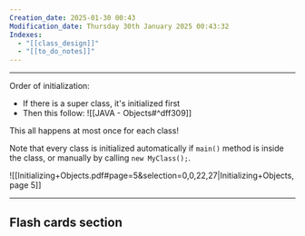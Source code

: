 ```yaml
---
Creation_date: 2025-01-30 00:43
Modification_date: Thursday 30th January 2025 00:43:32
Indexes:
  - "[[class_design]]"
  - "[[to_do_notes]]"
---
```



----

Order of initialization:
- If there is a super class, it's initialized first
- Then this follow:
![[JAVA - Objects#^dff309]]

This all happens at most once for each class!

Note that every class is initialized automatically if `main()` method is inside the class, or manually by calling `new MyClass();`.

![[Initializing+Objects.pdf#page=5&selection=0,0,22,27|Initializing+Objects, page 5]]














---
## Flash cards section
